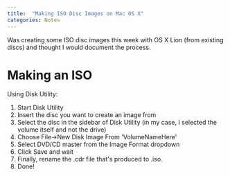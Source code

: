 ```yaml
---
title:  "Making ISO Disc Images on Mac OS X"
categories: Notes
---
```


Was creating some ISO disc images this week with OS X Lion (from existing discs) and thought I would document the process.

Making an ISO
=============

Using Disk Utility:

 1. Start Disk Utility
 1. Insert the disc you want to create an image from
 1. Select the disc in the sidebar of Disk Utility (in my case, I selected the volume itself and not the drive)
 1. Choose File->New Disk Image From 'VolumeNameHere'
 1. Select DVD/CD master from the Image Format dropdown
 1. Click Save and wait
 1. Finally, rename the .cdr file that's produced to .iso.
 1. Done!